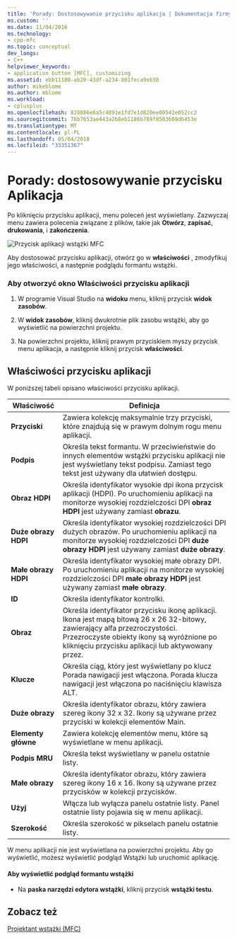 ```yaml
---
title: 'Porady: Dostosowywanie przycisku aplikacja | Dokumentacja firmy Microsoft'
ms.custom: ''
ms.date: 11/04/2016
ms.technology:
- cpp-mfc
ms.topic: conceptual
dev_langs:
- C++
helpviewer_keywords:
- application button [MFC], customizing
ms.assetid: ebb11180-ab20-43df-a234-801feca9eb38
author: mikeblome
ms.author: mblome
ms.workload:
- cplusplus
ms.openlocfilehash: 828886e6a5c4891e1fd7e1d820ee00542e052cc2
ms.sourcegitcommit: 76b7653ae443a2b8eb1186b789f8503609d6453e
ms.translationtype: MT
ms.contentlocale: pl-PL
ms.lasthandoff: 05/04/2018
ms.locfileid: "33351367"
---
```

# <a name="how-to-customize-the-application-button"></a>Porady: dostosowywanie przycisku Aplikacja
Po kliknięciu przycisku aplikacji, menu poleceń jest wyświetlany. Zazwyczaj menu zawiera polecenia związane z plików, takie jak **Otwórz**, **zapisać**, **drukowania**, i **zakończenia**.  
  
 ![Przycisk aplikacji wstążki MFC](../mfc/media/application_button.png "application_button")  
  
 Aby dostosować przycisku aplikacji, otwórz go w **właściwości** , zmodyfikuj jego właściwości, a następnie podglądu formantu wstążki.  
  
### <a name="to-open-the-application-button-in-the-properties-window"></a>Aby otworzyć okno Właściwości przycisku aplikacji  
  
1.  W programie Visual Studio na **widoku** menu, kliknij przycisk **widok zasobów**.  
  
2.  W **widok zasobów**, kliknij dwukrotnie plik zasobu wstążki, aby go wyświetlić na powierzchni projektu.  
  
3.  Na powierzchni projektu, kliknij prawym przyciskiem myszy przycisk menu aplikacja, a następnie kliknij przycisk **właściwości**.  
  
## <a name="application-button-properties"></a>Właściwości przycisku aplikacji  
 W poniższej tabeli opisano właściwości przycisku aplikacji.  
  
|Właściwość|Definicja|  
|--------------|----------------|  
|**Przyciski**|Zawiera kolekcję maksymalnie trzy przyciski, które znajdują się w prawym dolnym rogu menu aplikacji.|  
|**Podpis**|Określa tekst formantu. W przeciwieństwie do innych elementów wstążki przycisku aplikacji nie jest wyświetlany tekst podpisu. Zamiast tego tekst jest używany dla ułatwień dostępu.|  
|**Obraz HDPI**|Określa identyfikator wysokie dpi ikona przycisk aplikacji (HDPI). Po uruchomieniu aplikacji na monitorze wysokiej rozdzielczości DPI **obraz HDPI** jest używany zamiast **obrazu**.|  
|**Duże obrazy HDPI**|Określa identyfikator wysokiej rozdzielczości DPI dużych obrazów. Po uruchomieniu aplikacji na monitorze wysokiej rozdzielczości DPI **duże obrazy HDPI** jest używany zamiast **duże obrazy**.|  
|**Małe obrazy HDPI**|Określa identyfikator wysokiej małe obrazy DPI. Po uruchomieniu aplikacji na monitorze wysokiej rozdzielczości DPI **małe obrazy HDPI** jest używany zamiast **małe obrazy**.|  
|**ID**|Określa identyfikator kontrolki.|  
|**Obraz**|Określa identyfikator przycisku ikonę aplikacji. Ikona jest mapą bitową 26 x 26 32-bitowy, zawierający alfa przezroczystości. Przezroczyste obiekty ikony są wyróżnione po kliknięciu przycisku aplikacji lub aktywowany przez.|  
|**Klucze**|Określa ciąg, który jest wyświetlany po klucz Porada nawigacji jest włączona. Porada klucza nawigacji jest włączona po naciśnięciu klawisza ALT.|  
|**Duże obrazy**|Określa identyfikator obrazu, który zawiera szereg ikony 32 x 32. Ikony są używane przez przyciski w kolekcji elementów Main.|  
|**Elementy główne**|Zawiera kolekcję elementów menu, które są wyświetlane w menu aplikacji.|  
|**Podpis MRU**|Określa tekst wyświetlany w panelu ostatnie listy.|  
|**Małe obrazy**|Określa identyfikator obrazu, który zawiera szereg ikony 16 x 16. Ikony są używane przez przycisków w kolekcji przycisków.|  
|**Użyj**|Włącza lub wyłącza panelu ostatnie listy. Panel ostatnie listy pojawia się w menu aplikacji.|  
|**Szerokość**|Określa szerokość w pikselach panelu ostatnie listy.|  
  
 W menu aplikacji nie jest wyświetlana na powierzchni projektu. Aby go wyświetlić, możesz wyświetlić podgląd Wstążki lub uruchomić aplikację.  
  
#### <a name="to-preview-the-ribbon-control"></a>Aby wyświetlić podgląd formantu wstążki  
  
-   Na **paska narzędzi edytora wstążki**, kliknij przycisk **wstążki testu**.  
  
## <a name="see-also"></a>Zobacz też  
 [Projektant wstążki (MFC)](../mfc/ribbon-designer-mfc.md)

